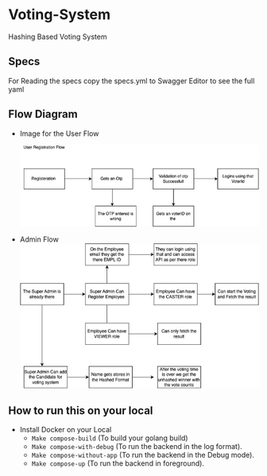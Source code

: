 # Voting-System

Hashing Based Voting System

## Specs

For Reading the specs copy the specs.yml to Swagger Editor to see the full yaml

## Flow Diagram

- Image for the User Flow

  ![Alt Text](/flow-images/User%20Flow.jpg)

- Admin Flow 
    ![Alt Text](/flow-images/Admin%20Flow.jpg)




## How to run this on your local

- Install Docker on your Local
  - `Make compose-build` (To build your golang build)
  - `Make compose-with-debug` (To run the backend in the log format).
  - `Make compose-without-app` (To run the backend in the Debug mode).
  - `Make compose-up` (To run the backend in foreground).